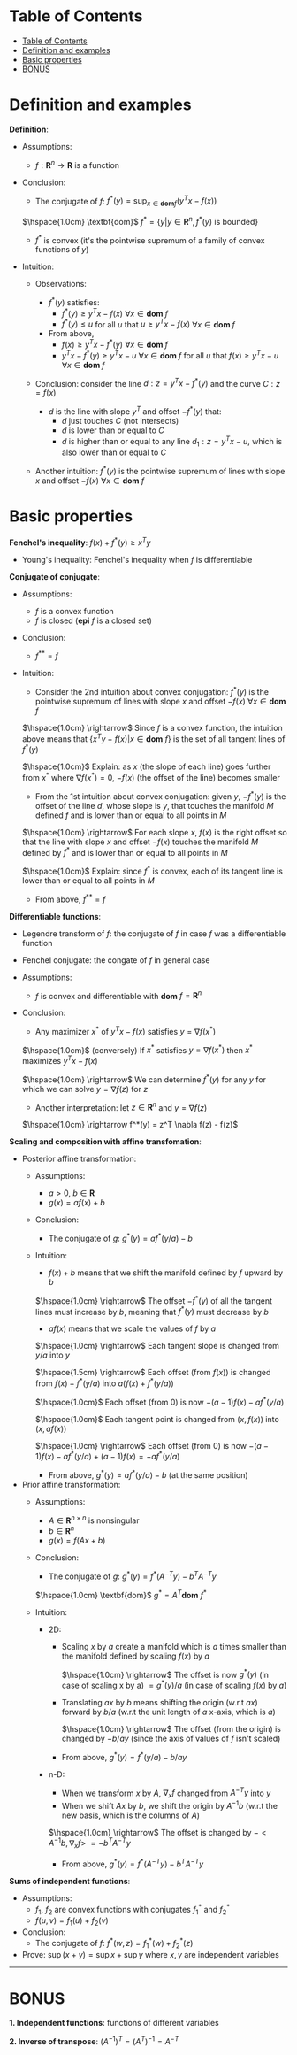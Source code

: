 <!-- TOC titleSize:1 tabSpaces:2 depthFrom:1 depthTo:6 withLinks:1 updateOnSave:1 orderedList:0 skip:0 title:1 charForUnorderedList:* -->
# Table of Contents
- [Table of Contents](#table-of-contents)
- [Definition and examples](#definition-and-examples)
- [Basic properties](#basic-properties)
- [BONUS](#bonus)
<!-- /TOC -->

# Definition and examples
**Definition**:
  * Assumptions:
    * $f: \textbf{R}^n \rightarrow \textbf{R}$ is a function
  * Conclusion:
    * The conjugate of $f$: $f^*(y) = \sup_{x \in \textbf{dom} f} (y^T x - f(x))$

    $\hspace{1.0cm} \textbf{dom}$ $f^* = \{y|y \in \textbf{R}^n,  f^*(y)$ is bounded$\}$
    * $f^*$ is convex (it's the pointwise supremum of a family of convex functions of $y$)
  * Intuition:
    * Observations:
        * $f^*(y)$ satisfies:
          * $f^*(y) \geq y^T x - f(x)$ $\forall x \in \textbf{dom } f$
          * $f^*(y) \leq u$ for all $u$ that $u \geq y^T x - f(x)$ $\forall x \in \textbf{dom } f$
        * From above,
          * $f(x) \geq y^T x - f^*(y)$ $\forall x \in \textbf{dom } f$
          * $y^T x - f^*(y) \geq y^T x - u$ $\forall x \in \textbf{dom } f$ for all $u$ that $f(x) \geq y^T x - u$ $\forall x \in \textbf{dom } f$
    * Conclusion: consider the line $d: z = y^T x - f^*(y)$ and the curve $C: z = f(x)$
      * $d$ is the line with slope $y^T$ and offset $-f^*(y)$ that:
        * $d$ just touches $C$ (not intersects)
        * $d$ is lower than or equal to $C$
        * $d$ is higher than or equal to any line $d_1: z = y^T x - u$, which is also lower than or equal to $C$

    * Another intuition: $f^*(y)$ is the pointwise supremum of lines with slope $x$ and offset $- f(x)$ $\forall x \in \textbf{dom}$ $f$

# Basic properties
**Fenchel's inequality**: $f(x) + f^*(y) \geq x^T y$
  * Young's inequality: Fenchel's inequality when $f$ is differentiable

**Conjugate of conjugate**: 
  * Assumptions:
    * $f$ is a convex function
    * $f$ is closed ($\textbf{epi}$ $f$ is a closed set)
  * Conclusion:
    * $f^{**} = f$
  * Intuition:
    * Consider the 2nd intuition about convex conjugation: $f^*(y)$ is the pointwise supremum of lines with slope $x$ and offset $- f(x)$ $\forall x \in \textbf{dom}$ $f$
    
    $\hspace{1.0cm} \rightarrow$ Since $f$ is a convex function, the intuition above means that $\{x^T y - f(x)|x \in \textbf{dom}$ $f\}$ is the set of all tangent lines of $f^*(y)$
       
     $\hspace{1.0cm}$ Explain: as $x$ (the slope of each line) goes further from $x^*$ where $\nabla f(x^*) = 0$, $-f(x)$ (the offset of the line) becomes smaller
    * From the 1st intuition about convex conjugation: given $y$, $- f^*(y)$ is the offset of the line $d$, whose slope is $y$, that touches the manifold $M$ defined $f$ and is lower than or equal to all points in $M$
    
    $\hspace{1.0cm} \rightarrow$ For each slope $x$, $f(x)$ is the right offset so that the line with slope $x$ and offset $-f(x)$ touches the manifold $M$ defined by $f^*$ and is lower than or equal to all points in $M$
    
     $\hspace{1.0cm}$ Explain: since $f^*$ is convex, each of its tangent line is lower than or equal to all points in $M$
    * From above, $f^{**} = f$

**Differentiable functions**:
  * Legendre transform of $f$: the conjugate of $f$ in case $f$ was a differentiable function
  * Fenchel conjugate: the congate of $f$ in general case
  * Assumptions:
    * $f$ is convex and differentiable with $\textbf{dom}$ $f = \textbf{R}^n$
  * Conclusion:
    * Any maximizer $x^*$ of $y^T x - f(x)$ satisfies $y = \nabla f(x^*)$
    
    $\hspace{1.0cm}$ (conversely) If $x^*$ satisfies $y = \nabla f(x^*)$ then $x^*$ maximizes $y^T x - f(x)$
    
    $\hspace{1.0cm} \rightarrow$ We can determine $f^*(y)$ for any $y$ for which we can solve $y = \nabla f(z)$ for $z$
    * Another interpretation: let $z \in \textbf{R}^n$ and $y = \nabla f(z)$
    
    $\hspace{1.0cm} \rightarrow f^*(y) = z^T \nabla f(z) - f(z)$

**Scaling and composition with affine transfomation**:
* Posterior affine transformation:
  * Assumptions:
    * $a > 0$, $b \in \textbf{R}$
    * $g(x) = a f(x) + b$
  * Conclusion:
    * The conjugate of $g$: $g^*(y) = a f^*(y/a) - b$
  * Intuition:
    * $f(x) + b$ means that we shift the manifold defined by $f$ upward by $b$
    
    $\hspace{1.0cm} \rightarrow$ The offset $-f^*(y)$ of all the tangent lines must increase by $b$, meaning that $f^*(y)$ must decrease by $b$
    * $a f(x)$ means that we scale the values of $f$ by $a$
    
    $\hspace{1.0cm} \rightarrow$ Each tangent slope is changed from $y/a$ into $y$
    
    $\hspace{1.5cm} \rightarrow$ Each offset (from $f(x)$) is changed from $f(x) + f^*(y/a)$ into $a (f(x) + f^*(y/a))$
    
    $\hspace{1.0cm}$ Each offset (from $0$) is now $- (a - 1) f(x) - a f^*(y/a)$
    
    $\hspace{1.0cm}$ Each tangent point is changed from $(x, f(x))$ into $(x, a f(x))$
    
    $\hspace{1.0cm} \rightarrow$ Each offset (from $0$) is now $- (a - 1) f(x) - a f^*(y/a) + (a - 1) f(x) = - a f^*(y/a)$
    * From above, $g^*(y) = a f^*(y/a) - b$ (at the same position)
* Prior affine transformation:
  * Assumptions:
    * $A \in \textbf{R}^{n \times n}$ is nonsingular
    * $b \in \textbf{R}^n$
    * $g(x) = f(A x + b)$
  * Conclusion:
    * The conjugate of $g$: $g^*(y) = f^*(A^{-T} y) - b^T A^{-T} y$
    
    $\hspace{1.0cm} \textbf{dom}$ $g^* = A^T \textbf{dom}$ $f^*$
  * Intuition:
    * 2D:
      * Scaling $x$ by $a$ create a manifold which is $a$ times smaller than the manifold defined by scaling $f(x)$ by $a$
        
        $\hspace{1.0cm} \rightarrow$ The offset is now $g^*(y)$ (in case of scaling x by a) $= g^*(y)/a$ (in case of scaling $f(x)$ by $a$)
      * Translating $a x$ by $b$ means shifting the origin (w.r.t $a x$) forward by $b/a$ (w.r.t the unit length of $a$ x-axis, which is $a$)
        
        $\hspace{1.0cm} \rightarrow$ The offset (from the origin) is changed by $-b/a y$ (since the axis of values of $f$ isn't scaled)
      * From above, $g^*(y) = f^*(y/a) - b/a y$
    * n-D:
      * When we transform $x$ by $A$, $\nabla_x f$ changed from $A^{-T} y$ into $y$
      * When we shift $A x$ by $b$, we shift the origin by $A^{-1} b$ (w.r.t the new basis, which is the columns of $A$)
      
      $\hspace{1.0cm} \rightarrow$ The offset is changed by $-<A^{-1} b, \nabla_x f>$ $= - b^T A^{-T} y$
      * From above, $g^*(y) = f^*(A^{-T} y) - b^T A^{-T} y$

**Sums of independent functions**:
* Assumptions:
  * $f_1$, $f_2$ are convex functions with conjugates $f_1^*$ and $f_2^*$
  * $f(u, v) = f_1(u) + f_2(v)$
* Conclusion:
  * The conjugate of $f$: $f^*(w, z) = f_1^*(w) + f_2^*(z)$
* Prove: $\sup (x + y) = \sup x + \sup y$ where $x, y$ are independent variables

***
# BONUS
**1. Independent functions**: functions of different variables

**2. Inverse of transpose**: $(A^{-1})^T = (A^T)^{-1} = A^{-T}$